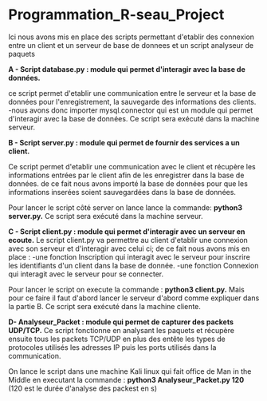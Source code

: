 # Programmation_R-seau_Project

Ici nous avons mis en place des scripts permettant d'etablir des connexion entre un client et un serveur de base de donnees et un script analyseur de paquets 

**A - Script database.py : module qui permet d'interagir avec la base de données.**

ce script permet d'etablir une communication entre le serveur et la base de données pour l'enregistrement, la sauvegarde des informations des clients.
-nous avons donc importer mysql.connector qui est un module qui permet d'interagir avec la base de données.
Ce script sera exécuté dans la machine serveur.



**B - Script server.py : module qui permet de fournir des services a un client.**

Ce script permet d'etablir une communication avec le client et récupère les informations entrées par le client afin de les enregistrer dans la base de données. 
de ce fait nous avons importé la base de données pour que les informations inserées soient sauvegardées dans la base de données.

Pour lancer le script côté server on lance lance la commande: **python3 server.py.**
Ce script sera exécuté dans la machine serveur.



**C - Script client.py : module qui permet d'interagir avec un serveur en ecoute.**
Le script client.py va permettre au client d'etablir une connexion avec son serveur et d'interagir avec celui ci; de ce fait nous avons mis en place :
-une fonction Inscription qui interagit avec le serveur pour inscrire les identifiants d'un client dans la base de donnée.
-une fonction Connexion qui interagit avec le serveur pour se connecter.

Pour lancer le script on execute la commande : **python3 client.py.**
 Mais pour ce faire il faut d'abord lancer le serveur d'abord comme expliquer dans la partie B.
 Ce script sera exécuté dans la machine cliente.



**D- Analyseur_Packet : module qui permet de capturer des packets UDP/TCP.**
Ce script fonctionne en analysant les paquets et récupère ensuite tous les packets TCP/UDP en plus des entête les types de protocoles utilisés les adresses IP  puis les ports utilisés dans la communication. 

On lance le script dans une machine Kali linux qui fait office de Man in the Middle en executant la commande : **python3 Analyseur_Packet.py 120** (120 est le durée d'analyse des packest en s)


